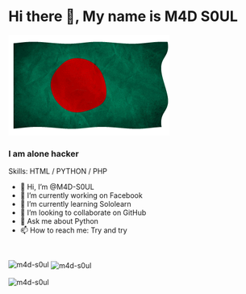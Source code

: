 <h1>Hi there 👋, My name is M4D S0UL</h1>
<img src="https://github.com/M4D-S0UL/M4D-S0UL/blob/main/m4d.gif"/><br>
</h1>
<h3>I am alone hacker</h2>

<p>Skills: HTML / PYTHON / PHP</p>


- 👋 Hi, I’m @M4D-S0UL
- 🔭 I’m currently working on Facebook
- 🌱 I’m currently learning Sololearn
- 👯 I’m looking to collaborate on GitHub
- 💬 Ask me about Python
- 📫 How to reach me: Try and try

<img src="https://github.com/M4D-S0UL/M4D-S0UL/blob/main/github.png" width="30" hidden="30" /> <img src="https://github.com/M4D-S0UL/M4D-S0UL/blob/main/Facebook.png" width="30" hidden="30" />
<br>




<p><img align="left" src="https://github-readme-stats.vercel.app/api/top-langs?username=m4d-s0ul&show_icons=true&locale=en&layout=compact" alt="m4d-s0ul" /></p>

<p>&nbsp;<img align="center" src="https://github-readme-stats.vercel.app/api?username=m4d-s0ul&show_icons=true&locale=en" alt="m4d-s0ul" /></p>

<p><img align="center" src="https://github-readme-streak-stats.herokuapp.com/?user=m4d-s0ul&" alt="m4d-s0ul" /></p>
